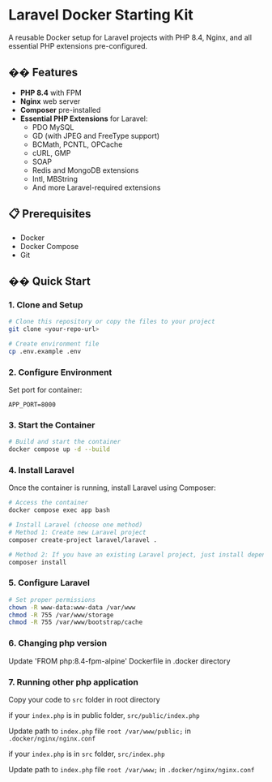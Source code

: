 # Laravel Docker Starting Kit

A reusable Docker setup for Laravel projects with PHP 8.4, Nginx, and all essential PHP extensions pre-configured.

## �� Features

- **PHP 8.4** with FPM
- **Nginx** web server
- **Composer** pre-installed
- **Essential PHP Extensions** for Laravel:
  - PDO MySQL
  - GD (with JPEG and FreeType support)
  - BCMath, PCNTL, OPCache
  - cURL, GMP
  - SOAP
  - Redis and MongoDB extensions
  - Intl, MBString
  - And more Laravel-required extensions

## 📋 Prerequisites

- Docker
- Docker Compose
- Git

## ��️ Quick Start

### 1. Clone and Setup

```bash
# Clone this repository or copy the files to your project
git clone <your-repo-url>

# Create environment file
cp .env.example .env
```

### 2. Configure Environment

Set port for container:

```
APP_PORT=8000
```

### 3. Start the Container

```bash
# Build and start the container
docker compose up -d --build
```

### 4. Install Laravel

Once the container is running, install Laravel using Composer:

```bash
# Access the container
docker compose exec app bash

# Install Laravel (choose one method)
# Method 1: Create new Laravel project
composer create-project laravel/laravel .

# Method 2: If you have an existing Laravel project, just install dependencies
composer install
```

### 5. Configure Laravel

```bash
# Set proper permissions
chown -R www-data:www-data /var/www
chmod -R 755 /var/www/storage
chmod -R 755 /var/www/bootstrap/cache
```

### 6. Changing php version 

Update 'FROM php:8.4-fpm-alpine' Dockerfile in .docker directory 

### 7. Running other php application

Copy your code to `src` folder in root directory

if your `index.php` is in public folder, `src/public/index.php`

Update path to `index.php` file `root /var/www/public;` in `.docker/nginx/nginx.conf`

if your `index.php` is in `src` folder, `src/index.php`

Update path to `index.php` file `root /var/www;` in `.docker/nginx/nginx.conf`